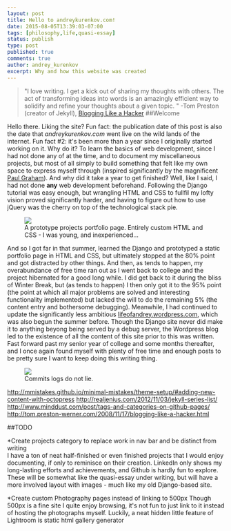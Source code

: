 ```yaml
---
layout: post
title: Hello to andreykurenkov.com!
date: 2015-08-05T13:39:03-07:00
tags: [philosophy,life,quasi-essay]
status: publish
type: post
published: true
comments: true
author: andrey_kurenkov
excerpt: Why and how this website was created
---
```

> "I love writing. I get a kick out of sharing my thoughts with others. The act of transforming ideas into words is an amazingly efficient way to solidify and refine your thoughts about a given topic. " -Tom Preston (creator of Jekyll), [Blogging Like a Hacker](http://tom.preston-werner.com/2008/11/17/blogging-like-a-hacker.html)
##Welcome

Hello there. Liking the site? Fun fact: the publication date of this post is also the date that *andreykurenkov.com* went live on the wild lands of the internet. Fun fact \#2: it's been more than a year since I originally started working on it. Why do it? To learn the basics of web development, since I had not done any of at the time, and to document my miscellaneous projects, but most of all simply to build something that felt like my own space to express myself through (inspired significantly by the magnificent [Paul Graham](http://www.paulgraham.com/)). And why did it take a year to get finished? Well, like I said, I had not done **any** web development beforehand. Following the Django tutorial was easy enough, but wrangling HTML and CSS to fullfil my lofty vision proved significantly harder, and having to figure out how to use jQuery was the cherry on top of the technological stack pie.

<figure>
    <a href="{{ site.url }}/images/projects/2015-08-05-hello-to-andreykurenkov-com/website.png"><img src="{{ site.url }}/images/projects/2015-08-05-hello-to-andreykurenkov-com/website.png" class="postimage"/></a>
    <figcaption>A prototype projects portfolio page. Entirely custom HTML and CSS - I was young, and inexperienced...</figcaption>
</figure>

And so I got far in that summer, learned the Django and prototyped a static portfolio page in HTML and CSS, but ultimately stopped at the 80% point and got distracted by other things. And then, as tends to happen, my overabundance of free time ran out as I went back to college and the project hibernated for a good long while. I did get back to it during the bliss of Winter Break, but (as tends to happen) I then only got it to the 95% point (the point at which all major problems are solved and interesting functionality implemented) but lacked the will to do the remaining 5% (the content entry and bothersome debugging). Meanwhile, I had continued to update the significantly less ambitious [lifeofandrey.wordpress.com](www.lifeofandrey.wordpress.com), which was also begun the summer before. Though the Django site never did make it to anything beyong being served by a debug server, the Wordpress blog led to the existence of all the content of this site prior to this was written. Fast forward past my senior year of college and some months thereafter, and I once again found myself with plenty of free time and enough posts to be pretty sure I want to keep doing this writing thing. 

<figure>
    <a href="https://github.com/andreykurenkov/minimal-mistakes/commits/master"><img src="{{ site.url }}/images/projects/2015-08-05-hello-to-andreykurenkov-com/commits.png" class="postimage"/></a>
    <figcaption>Commits logs do not lie.</figcaption>
</figure>



http://mmistakes.github.io/minimal-mistakes/theme-setup/#adding-new-content-with-octopress
http://realjenius.com/2012/11/03/jekyll-series-list/
http://www.minddust.com/post/tags-and-categories-on-github-pages/
http://tom.preston-werner.com/2008/11/17/blogging-like-a-hacker.html

##TODO

*Create projects category to replace work in nav bar and be distinct from writing  
  I have a ton of neat half-finished or even finished projects that I would enjoy documenting,
if only to reminisce on their creation. LinkedIn only shows my long-lasting efforts and achievements,
and Github is hardly fun to explore. These will be somewhat like the quasi-essay under writing,
but will have a more involved layout with images - much like my old Django-based site.

*Create custom Photography pages instead of linking to 500px
  Though 500px is a fine site I quite enjoy browsing, it's not fun to just link to it instead of 
hosting the photographs myself. Luckily, a neat hidden little feature of Lightroom is static 
html gallery generator 
